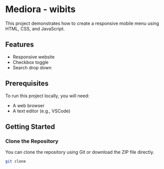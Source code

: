 # Mediora - wibits
This project demonstrates how to create a responsive mobile menu using HTML, CSS, and JavaScript.

## Features
- Responsive website
- Checkbox toggle 
- Search drop down

## Prerequisites
To run this project locally, you will need:
- A web browser 
- A text editor (e.g., VSCode)

## Getting Started

### Clone the Repository

You can clone the repository using Git or download the ZIP file directly.

```bash
git clone 
